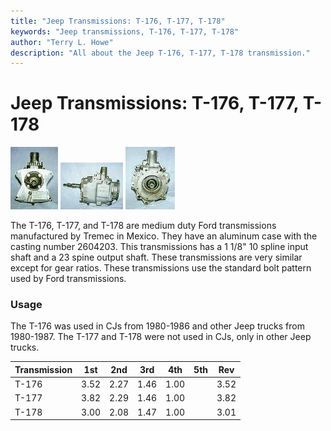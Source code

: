 ```yaml
---
title: "Jeep Transmissions: T-176, T-177, T-178"
keywords: "Jeep transmissions, T-176, T-177, T-178"
author: "Terry L. Howe"
description: "All about the Jeep T-176, T-177, T-178 transmission."
---
```

# Jeep Transmissions: T-176, T-177, T-178

[![T-176 front](/images/transmission/factory/t176f_.jpg)](/images/transmission/factory/t176f.jpg) [![T-176 side](/images/transmission/factory/t176s_.jpg)](/images/transmission/factory/t176s.jpg) [![T-176 back](/images/transmission/factory/t176b_.jpg)](/images/transmission/factory/t176b.jpg)   

The T-176, T-177, and T-178 are medium duty Ford transmissions manufactured by Tremec in Mexico. They have an aluminum case with the casting number 2604203. This transmissions has a 1 1/8" 10 spline input shaft and a 23 spine output shaft. These transmissions are very similar except for gear ratios. These transmissions use the standard bolt pattern used by Ford transmissions.

### Usage

The T-176 was used in CJs from 1980-1986 and other Jeep trucks from 1980-1987. The T-177 and T-178 were not used in CJs, only in other Jeep trucks.

| Transmission | 1st  | 2nd  | 3rd  | 4th  | 5th | Rev  |
|--------------|------|------|------|------|-----|------|
| T-176        | 3.52 | 2.27 | 1.46 | 1.00 |     | 3.52 |
| T-177        | 3.82 | 2.29 | 1.46 | 1.00 |     | 3.82 |
| T-178        | 3.00 | 2.08 | 1.47 | 1.00 |     | 3.01 |